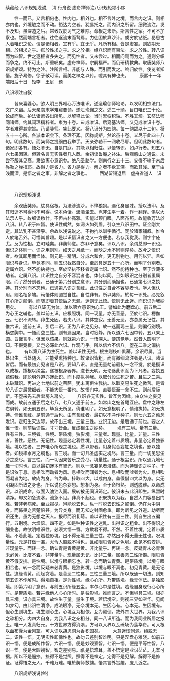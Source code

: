 续藏经   八识规矩浅说
　清 行舟说
 虚舟禅师注八识规矩颂小序

　　性一而已。又言相何也。性内也。相外也。相不言外之境。而言内之识。则相亦内也。外境触之而不动。豁达为空者。犹易托之。而内识之所留。细微流注。发不及知。虽深造之后。常致叹於习气之难除。命根之未断。斯言性之家。不可不加察也。然而端言相者。往往逐流末而骛焉。力徒困於算沙计。或穷於钻纸。曷思古人着唯识之论。谓是诸相者。宜有乎。宜无乎。凡所有相。皆是虚妄。则欲期无相。於相求之乎。抑於性求之乎。求之於相。缘八识而有百法。求之於性。转八识而为四智。世之逐相者多失之。而见性者。又未尝过。相而问焉而为之。通则分帜而争之。终不可止。斯重叹矣。虚舟禅师。宗嗣福严。而仍研精教典。取唐奘师八识规矩颂。特为之注。注所言相。非能与人殊。而引而发之。终归於性。使览者知悟。施子易修。徐子敬可读。而美之梓之以传。噫其有裨也夫。
　　康熙十一年端阳后十日　矩李　王庭　题

 八识颂注自叙

　　昔庆喜婆心。欲人明三界唯心万法唯识。遂造瑜伽师地论。以发明相宗法门。文广义幽。后天亲虞末学难窥要领。遂汇瑜伽之文。述三十颂。目曰唯识三十论。论成而后。护法诸师各出所见。以解释此论。当时累帙积轴。不胜其烦。玄奘法师同诸师。约其词理精粹者。束为十卷。曰成唯识。后窥基法师。又见成唯识十卷。学者难得其宗旨。乃请奘师。集此要义。将八识分为四韵。每一韵颂以十二句。将五十一心所。各派本识会下。条理不紊。因称规矩。然论虽十卷。义尽于此四十八句。明此数句。而奘师之提纲由我举手。天亲弥勒不一网收尽耶。但明此数句者。诸家即各有。悟处不无。自是门庭。其能以相归性。以悟转识。如卢行者。知五八六七果因转。但转名言无实性者几人哉。余初读鲁庵之补注。后观憨山之通说。未尝不服其见高。第欲离心意识参。绝凡圣路学。则南行之五十三。安得不输于末后弥勒之弹指耶。故得力是省力。省力是得力。解之者不欲其深。而欲其浅。至于由浅而深。是悟之者之事。非解之者之事也。
　　西湖留锡退居　虚舟省道人　识

　　 

　　八识规矩浅说

　　余观唐奘师。幼具宿根。为法涉流沙。不惮狼狈。遇化身曼殊。授以法印。及其归逝不可得也不可得。说本色话。潇洒坐去。岂非生平一着。作一翻译。俱以大法示人乎。故细读数什。不但古朴高雅。实能以顶门眼。八面齐照。故能收万法於八识。转八识于四智。使识性朗然。如洞火如列眉。引众生八识田中。证金刚大定。其法乳不甚深乎。余故以浅说说之。不拘拘以训字循行。同於诸家铺叙。惟令人於笔舌外。可悟其旨趣。是以识悟识者之又一方便也。若存我觉我。则字字疮尤。反为性相。立町畦矣。非奘师意。亦非予意矣。识以八识。余谓总即一识也。但识之体则一。识之用则别。如天之月祇一。而映之水不同则异矣。故今之悟识者。欲其即用而悟体。则元是一精明。分成六和合。更无别物也。用何以异。且如眼识与身识。毕竟不同。则五识截然自分。至於具足五十一心所。而明了分别者。定属六识。然不能执持也。至於坚执不移者定属七识。然不能持种也。至于含藏多劫者。定属八识。此识性之自分不容混者也。体何以同。且如眼识之分别者虽属眼。而了然分别者。已通于第六分别之意识。其分别而确据也。已通第七识之执持。其分别而不忘也。已通第八识之含藏。此识性之自合不容隔者也。学人但认用。则名相多端。苟悟体则圆觉自性。自性非有。所以奘师。於每一识处。必先叙其心所之颠倒。而随即着其悟后之无漏。迷则无此悟。悟则无此迷。而识识为我妙用矣。
　　有以八识无为体。单以第六意识为心王。譬如此为磨盘心。前五后二为心王之辅也。盖以前五识。应根照境。同一现量。亦无善恶。至於七识。楞伽云。七识不流转。非生死因。若夫八识。其体空寂。无善无恶。亦总属无记性。其惟六识。通前五识。引后二识。正为八识之见分。故一迷而现三量。则徧行别境。横恣胸中。一悟而空三性。则有漏因果。当时寂静。所以道六七因中转。五八果上圆。旨哉言乎。但因以该果。则就第六识。一悟深入。便跻觉地。然昔人圆明了知。不假竟根。又岂必滞此六识。作观门乎。所以信六不信八。堕在二乘之偏执也。
　　有以第八识为生死主。盖以识性无根。根生则枝叶俱蕃。余识尽属。当处出生。当处随灭。非能受熏持种也。故诸识皆粗。而有微细流注者是八识。诸识皆后。而有最初妄见者是八识。要知八识。直是无量劫前最初一念不觉。於是揽识以成根。揽根以纳尘。遂被根身器界。滋长无明。无论迷此识而为下凡者。妄执五蕴假我。即聪明外道亦迷此识。而卜度执神我。以取分段生死之苦。且进之二乘。未破藏识。再进之七地以前之菩萨。犹未离俱生我执。以取变易生死之微苦。是皆於八识之最微细者。不能大悟一番也。故悟门中。直要悟至一念不生。则前后际断。不堕来先去后出房入房矣。
　　八识各无实性。皆互为因缘。由众生之妄见而成。故前五通于后之七八。七八又通于前五。如常山之蛇首尾互应。盘中之珠左右俱转。如无前五识。毕竟无所见。倩谁明了。如无意根明了。倩谁执持。如无执持。倩谁含藏。是前通于后也。由有含藏者。最初以不净作种子。则七六五之动念发识。定归生灭边际。故不出三境。三量三性。业识无边。是后通于前也。要之人惟一悟。则前后识性。寸寸皆金。反成相生之妙矣。
　　境有三境。量有三量。性有三性。三境者。性境。带质境。独影境。三量者。现量。比量。非量。三性者。善性。恶性。无记性。现量必定着性境。比量必定着带质境。非量必定着独影境。境以性者。三界唯心所现之境也。质以带者。幻身假合妄加之境也。影以独者。如镜华水月之境也。言三境。而一切凡圣虚实之境尽。言三量。而一切见思尘沙之惑尽。言三性。而一切因果苦乐之受尽。境量性。通于根尘识。所以通九地七趣一切时也。良以最初迷本有智光。则以一念妄见者潜结。而为持暖识之种子。于是识依于息。息相吹而动者为风。息相吹而润者为水。息相吹而嘘者为火。息相吹而凝者为地。故肉为身。气为命。抟取四大。以成内身。盖假借四大以为身。实无明凝固所致之身也。所以说色杂妄想。想相为身。至于命根熟。则透脱难。以命成识。以识成命。似面入油油入面。展转被无间识笼定。彼识未去此识即生。纵暂时清净。却又如急流水。流急不见。非真不起也。识既执以为我。自然入门容易出门难。若非老病死。至业报尽。岂能脱去也。纵一时脱去识性之颠倒。仍在为中阴身。而怖畏之苦楚倍甚。为异类身。而无知之封固愈重。即为断见之外道。劫尽而识还生。虽为无想之天人。报尽而识复萌。盖以识性有三量三性。则自生出五徧行。五别境。六烦恼。四不定。如是种种识性之迷乱。出得识之粗业。出不得识之细业也。故欲明唯识性。必须大悟一番。方欺君不得。不然。不着性境。定着带质境。不着此境。定着独影境。出不得无境三量三性。亦然出不得无量无性也。况境量性。元是打做一围。尤令人超脱不得也。且如眼见青黄之色境。此见不假安排。非现量乎。而转一念。确认青是青黄是黄。非比量乎。再转一念。反疑青未必青黄未必黄。比度不着。非非量乎。现量属无记。比非二量。属善恶二性所摄。眼见青黄不假安排。是性境。以境与眼相忘也。转一念而确认青黄。是带质境。以境与眼相合也。转一念而反疑未必青黄。是独影境。以境与眼不真也。初见青黄。是无记性。迨缘青黄。而起贪着。是善恶二性矣。三性三量三境。所以既通一切法。则知前五识不作解时。得境自相。是为性境。缘心心所。乃带质境。缘无体法。是独影境。即第六明了意识。与前五识所缘五尘。率尔心中是性境。若缘自身现行心心所时。是带质境。若并缘他人心心所时。是独影境。推而言之。不但境具三境。根亦具三境。识亦具三境。故性生于量。量生于境。若悟境空。则视三界如空华。见闻如梦幻。由此识性清净。成法眼净。无奈境本无。生因心有。心本无。生因境有。但心生则境生。境生则心生。心境互为相依。互为颠倒。故外四大世界。为我八识之疎相分。内四大自身。为我八识之亲相分。同一八识所造。而为我同业所居之报土。唯一人发真归元。十方世界方得消殒。方可以入界以瓦砾场为莲华舟。可入根以血布囊为金刚窟。可入识以胡思洞为香积国矣。
　　大意迷悟同源。缚脱无二。识性一悟。无明实性即佛性也。故勿云差别智难明。只是涅盘心难晓。如前五识一悟。便是成所作智。六识一悟。便是妙观察智。七识一悟。便是平等性智。八识一悟。便是大圆镜智。智之差别易。祇是悟难耳。盖不悟定是业识茫茫。无本可据。所以不是遏捺。捺得不是觉照。照得不是禅定。定得不是见解。解得不是修证。证得悟之无人。千难万难。唯於奘师数韵。悟其言外旨趣。庶几近之。

　　八识规矩浅说(终)

